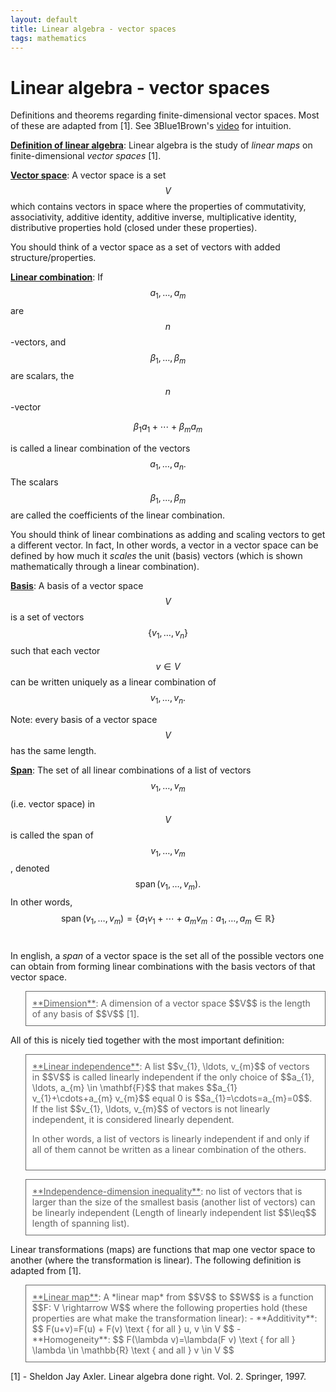 ```yaml
---
layout: default
title: Linear algebra - vector spaces 
tags: mathematics
---
```


# Linear algebra - vector spaces

Definitions and theorems regarding finite-dimensional vector spaces. Most of these are adapted from [1]. See 3Blue1Brown's [video](https://www.youtube.com/watch?v=k7RM-ot2NWY) for intuition. 
 

  <u><b>Definition of linear algebra</b></u>: Linear algebra is the study of *linear maps* on finite-dimensional *vector spaces* [1].
  
  <u><b>Vector space</b></u>: A vector space is a set $$V$$ which contains vectors in space where the properties of commutativity, associativity, additive identity, additive inverse, multiplicative identity, distributive properties hold (closed under these properties).   
  

You should think of a vector space as a set of vectors with added structure/properties. 


  <u><b>Linear combination</b></u>: If $$a_{1}, \ldots, a_{m}$$ are $$n$$-vectors, and $$\beta_{1}, \ldots, \beta_{m}$$ are scalars, the $$n$$-vector

$$
\beta_{1} a_{1}+\cdots+\beta_{m} a_{m}
$$

is called a linear combination of the vectors $$a_{1}, \ldots, a_{n}.$$ The scalars $$\beta_{1}, \ldots, \beta_{m}$$ are called the coefficients of the linear combination. 


You should think of linear combinations as adding and scaling vectors to get a different vector. In fact, In other words, a vector in a vector space can be defined by how much it *scales* the unit (basis) vectors (which is shown mathematically through a linear combination). 


  <u><b>Basis</b></u>: A basis of a vector space $$V$$ is a set of vectors $$\left\{v_{1}, \ldots, v_{n}\right\}$$ such that each vector $$v \in V$$ can be written uniquely as a linear combination of $$v_{1}, \ldots, v_{n}.$$ 
  

Note: every basis of a vector space $$V$$ has the same length. 


  <u><b>Span</b></u>: The set of all linear combinations of a list of vectors $$v_{1}, \ldots, v_{m}$$ (i.e. vector space) in $$V$$ is called the span of $$v_{1}, \ldots, v_{m}$$, denoted $$\operatorname{span}(\left.v_{1}, \ldots, v_{m}\right).$$ In other words,
$$
\operatorname{span}\left(v_{1}, \ldots, v_{m}\right)=\left\{a_{1} v_{1}+\cdots+a_{m} v_{m}: a_{1}, \ldots, a_{m} \in \mathbb{R}\right\}
$$  
  </markdown> 
</blockquote>

In english, a *span* of a vector space is the set all of the possible
vectors one can obtain from forming linear combinations with the basis vectors of that vector space. 

<blockquote style="border: 0.9px solid rgb(102, 102, 102); padding: 10px; background-color: rgb(255, 255, 255);">
  <markdown>
  <u>**Dimension**</u>: A dimension of a vector space $$V$$ is the length of any basis of $$V$$ [1]. 
  </markdown> 
</blockquote>

All of this is nicely tied together with the most important definition: 

<blockquote style="border: 0.9px solid rgb(102, 102, 102); padding: 10px; background-color: rgb(255, 255, 255);">
  <markdown>
  <u>**Linear independence**</u>: A list $$v_{1}, \ldots, v_{m}$$ of vectors in $$V$$ is called linearly independent if the only choice of $$a_{1}, \ldots, a_{m} \in \mathbf{F}$$ that makes $$a_{1} v_{1}+\cdots+a_{m} v_{m}$$ equal 0 is $$a_{1}=\cdots=a_{m}=0$$. If the list $$v_{1}, \ldots, v_{m}$$ of vectors is not linearly independent, it is considered linearly dependent. 

In other words, a list of vectors is linearly independent if and only if all of them cannot be written as a linear combination of the others.  

  </markdown> 
</blockquote>


<blockquote style="border: 0.9px solid rgb(102, 102, 102); padding: 10px; background-color: rgb(255, 255, 255);">
  <markdown>
  <u>**Independence-dimension inequality**</u>: no list of vectors that is larger than the size of the smallest basis (another list of vectors) can be linearly independent (Length of linearly independent list $$\leq$$ length of spanning list).

  </markdown> 
</blockquote>


Linear transformations (maps) are functions that map one vector space to another (where the transformation is linear). The following definition is adapted from [1]. 

<blockquote style="border: 0.9px solid rgb(102, 102, 102); padding: 10px; background-color: rgb(255, 255, 255);">
  <markdown>
  <u>**Linear map**</u>: A *linear map* from $$V$$ to $$W$$ is a function $$F: V \rightarrow W$$ where the following properties hold (these properties are what make the transformation linear): 
  - **Additivity**: 
  $$
  F(u+v)=F(u) + F(v) \text { for all } u, v \in V
  $$
  - **Homogeneity**: 
  $$
  F(\lambda v)=\lambda(F v) \text { for all } \lambda \in \mathbb{R} \text { and all } v \in V
  $$

  </markdown> 
</blockquote>





[1] - Sheldon Jay Axler. Linear algebra done right. Vol. 2. Springer, 1997. 

